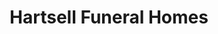 ---
title: "Hartsell Funeral Homes"
url: /harrisburg/hartsell-funeral-homes/
shop: funeral directors
---